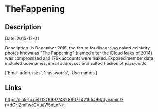 # TheFappening

## Description

Date: 2015-12-01

Description:
In December 2015, the forum for discussing naked celebrity photos known as &quot;The Fappening&quot; (named after the iCloud leaks of 2014) was compromised and 179k accounts were leaked. Exposed member data included usernames, email addresses and salted hashes of passwords.


['Email addresses', 'Passwords', 'Usernames']

## Links

https://link-to.net/1229997/431.8807942165496/dynamic/?r=dGhlZmFwcGVuaW5nLnNv